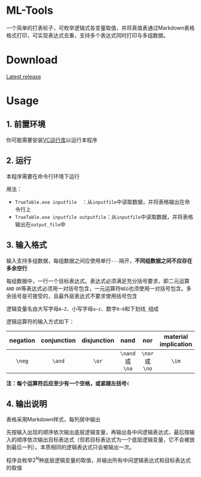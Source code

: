 # ML-Tools
一个简单的打表轮子，可枚举逻辑式各变量取值，并将真值表通过Markdown表格格式打印，可实现表达式去重，支持多个表达式同时打印与多组数据。



# Download
[Latest release](https://github.com/RogerDTZ/MathematicalLogic/releases/tag/1.0)



# Usage

## 1. 前置环境

你可能需要安装[VC运行库](https://aka.ms/vs/16/release/VC_redist.x64.exe)以运行本程序

## 2. 运行

本程序需要在命令行环境下运行

用法：

* `TrueTable.exe inputfile  `：从`inputfile`中读取数据，并将表格输出在命令行上
* `TrueTable.exe inputfile outputfile`：从`inputfile`中读取数据，并将表格输出在`output_file`中

## 3. 输入格式

输入支持多组数据，每组数据之间应使用单行`---`隔开，**不同组数据之间不应存在多余空行**

每组数据中，一行一个目标表达式。表达式必须满足充分括号要求，即二元运算`AND` `OR`等表达式必须用一对括号包含，一元运算符`NEG`也须使用一对括号包含。多余括号是可接受的，且最外层表达式不要求使用括号包含

逻辑变量名由大写字母`A~Z`、小写字母`a~z`、数字`0~9`和下划线`_`组成

逻辑运算符的输入方式如下：

|  negation  | conjunction | disjunction | nand | nor | material implication | equivalence |
| :----: | :----: | :---: | :----------------: | :--------------: | :-----------: | :---------------: |
| `\neg` | `\and` | `\or` | `\nand` 或  `\na`  | `\nor` 或 `\no`  |     `\im`     |       `\eq`       |

**注：每个运算符后应至少有一个空格，或紧跟左括号`(`**

## 4. 输出说明

表格采用Markdown样式，每列居中输出

先按输入出现的顺序依次输出底层逻辑变量，再输出各中间逻辑表达式，最后按输入的顺序依次输出目标表达式（但若目标表达式为一个底层逻辑变量，它不会被放到最后一列）。本质相同的逻辑表达式只会被输出一次。

程序会枚举$2^N$种底层逻辑变量的取值，并输出所有中间逻辑表达式和目标表达式的取值